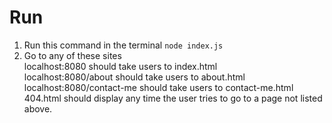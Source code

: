 # Run

1. Run this command in the terminal
```node index.js```
2. Go to any of these sites <br>
localhost:8080 should take users to index.html <br>
localhost:8080/about should take users to about.html <br>
localhost:8080/contact-me should take users to contact-me.html <br>
404.html should display any time the user tries to go to a page not listed above.
